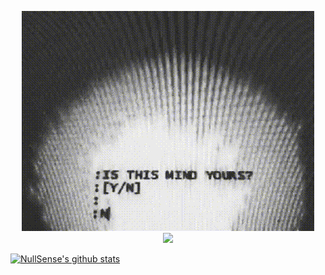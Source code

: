 <p align="center">
    <img src="https://github.com/NullSense/NullSense/blob/master/is_this_mind_yours.gif"></img>
    <br>
    <img src="https://enn9jdor0au0zty.m.pipedream.net"></img>
    
[![NullSense's github stats](https://github-readme-stats.vercel.app/api?username=NullSense)](https://github.com/NullSense/github-readme-stats)
</p>

